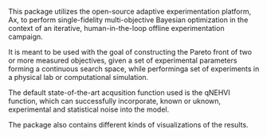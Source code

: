 This package utilizes the open-source adaptive experimentation platform, Ax, to perform single-fidelity multi-objective Bayesian optimization in the context of an iterative, human-in-the-loop offline experimentation campaign.

It is meant to be used with the goal of constructing the Pareto front of two or more measured objectives, given a set of experimental parameters forming a continuous search space, while performinga set of experiments in a physical lab or computational simulation.

The default state-of-the-art acqusition function used is the qNEHVI function, which can successfully incorporate, known or uknown, experimental and statistical noise into the model.

The package also contains different kinds of visualizations of the results.
